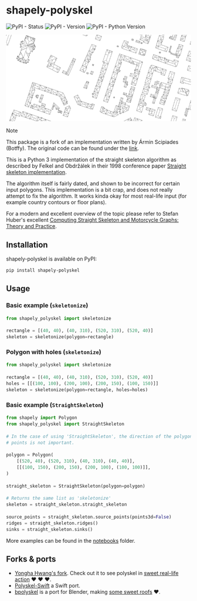 # shapely-polyskel

![PyPI - Status](https://img.shields.io/pypi/status/shapely-polyskel)
![PyPI - Version](https://img.shields.io/pypi/v/shapely-polyskel)
![PyPI - Python Version](https://img.shields.io/pypi/pyversions/shapely-polyskel)


<p align="center">
<img src="doc/example.png" alt="A straight skeleton"/>
</p>

> [!NOTE]
> This package is a fork of an implementation written by Ármin Scipiades (Botffy). The original code can be found under the [link](https://github.com/Botffy/polyskel).

This is a Python 3 implementation of the straight skeleton algorithm as described by Felkel and Obdržálek in their 1998 conference paper [Straight skeleton implementation](doc/StraightSkeletonImplementation.pdf).

The algorithm itself is fairly dated, and shown to be incorrect for certain input polygons.
This implementation is a bit crap, and does not really attempt to fix the algorithm.
It works kinda okay for most real-life input (for example country contours or floor plans).

For a modern and excellent overview of the topic please refer to Stefan Huber's excellent [Computing Straight Skeleton and Motorcycle Graphs: Theory and Practice](https://www.sthu.org/research/publications/files/phdthesis.pdf).

## Installation

shapely-polyskel is available on PyPI:

```bash
pip install shapely-polyskel
```

## Usage

### Basic example (`skeletonize`)

```python
from shapely_polyskel import skeletonize

rectangle = [(40, 40), (40, 310), (520, 310), (520, 40)]
skeleton = skeletonize(polygon=rectangle)
```

### Polygon with holes (`skeletonize`)

```python
from shapely_polyskel import skeletonize

rectangle = [(40, 40), (40, 310), (520, 310), (520, 40)]
holes = [[(100, 100), (200, 100), (200, 150), (100, 150)]]
skeleton = skeletonize(polygon=rectangle, holes=holes)
```

### Basic example (`StraightSkeleton`)

```python
from shapely import Polygon
from shapely_polyskel import StraightSkeleton

# In the case of using 'StraightSkeleton', the direction of the polygon/hole
# points is not important.

polygon = Polygon(
    [(520, 40), (520, 310), (40, 310), (40, 40)],
    [[(100, 150), (200, 150), (200, 100), (100, 100)]],
)

straight_skeleton = StraightSkeleton(polygon=polygon)

# Returns the same list as 'skeletonize'
skeleton = straight_skeleton.straight_skeleton

source_points = straight_skeleton.source_points(points3d=False)
ridges = straight_skeleton.ridges()
sinks = straight_skeleton.sinks()
```

More examples can be found in the [notebooks](./notebooks/) folder.

## Forks & ports

- [Yongha Hwang's fork](https://github.com/yonghah/polyskel). Check out it to see polyskel in [sweet real-life action](https://github.com/yonghah/polyskel/blob/master/Create%20layout%20network%20using%20straight%20skeletons%20.ipynb) :heart: :heart: :heart:.
- [Polyskel-Swift](https://github.com/andygeers/Polyskel-Swift) a Swift port.
- [bpolyskel](https://github.com/prochitecture/bpypolyskel) is a port for Blender, making [some sweet roofs](https://user-images.githubusercontent.com/613295/94917497-4fd8c800-04b9-11eb-89ba-2f4f47f5b416.png) :heart:.
